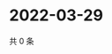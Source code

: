# 2022-03-29

共 0 条

<!-- BEGIN WEIBO -->
<!-- 最后更新时间 Tue Mar 29 2022 19:28:20 GMT+0800 (China Standard Time) -->

<!-- END WEIBO -->
